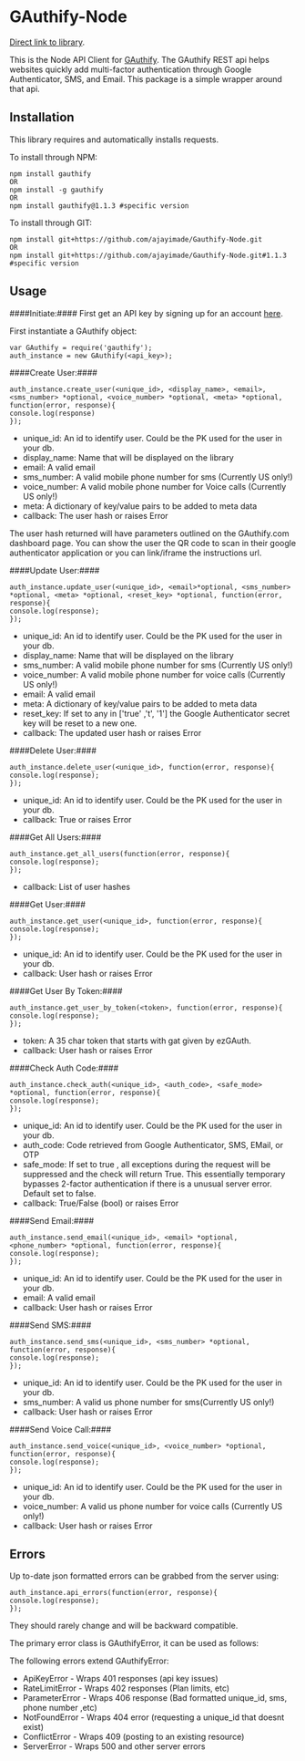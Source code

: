 GAuthify-Node
===============
[Direct link to library](https://github.com/ajayimade/Gauthify-Node).

This is the Node API Client for [GAuthify](https://www.gauthify.com). The GAuthify REST api helps websites quickly add multi-factor authentication through Google Authenticator, SMS, and Email. This package is a simple wrapper around that api.


Installation
--------------
This library requires and automatically installs requests.

To install through NPM:

    npm install gauthify
    OR
    npm install -g gauthify
    OR
    npm install gauthify@1.1.3 #specific version

To install through GIT:

    npm install git+https://github.com/ajayimade/Gauthify-Node.git
    OR
    npm install git+https://github.com/ajayimade/Gauthify-Node.git#1.1.3 #specific version
    
Usage
--------------
####Initiate:####
First get an API key by signing up for an account [here](http://www.gauthify.com).

First instantiate a GAuthify object:

    var GAuthify = require('gauthify');
    auth_instance = new GAuthify(<api_key>);


####Create User:####

    auth_instance.create_user(<unique_id>, <display_name>, <email>, <sms_number> *optional, <voice_number> *optional, <meta> *optional, function(error, response){
    console.log(response)
    });

* unique_id: An id to identify user. Could be the PK used for the user in your db.
* display_name: Name that will be displayed on the library
* email: A valid email
* sms_number: A valid mobile phone number for sms (Currently US only!)
* voice_number: A valid mobile phone number for Voice calls (Currently US only!)
* meta: A dictionary of key/value pairs to be added to meta data
* callback: The user hash or raises Error

The user hash returned will have parameters outlined on the GAuthify.com dashboard page. You can show the user the QR code to scan in their google authenticator application or you can link/iframe the instructions url.

####Update User:####

    auth_instance.update_user(<unique_id>, <email>*optional, <sms_number> *optional, <meta> *optional, <reset_key> *optional, function(error, response){
    console.log(response);
    });

* unique_id: An id to identify user. Could be the PK used for the user in your db.
* display_name: Name that will be displayed on the library
* sms_number: A valid mobile phone number for sms (Currently US only!)
* voice_number: A valid mobile phone number for voice calls (Currently US only!)
* email: A valid email
* meta: A dictionary of key/value pairs to be added to meta data
* reset_key: If set to any in ['true' ,'t', '1'] the Google Authenticator secret key will be reset to a new one.
* callback: The updated user hash or raises Error


####Delete User:####

    auth_instance.delete_user(<unique_id>, function(error, response){
    console.log(response);
    });

* unique_id: An id to identify user. Could be the PK used for the user in your db.
* callback: True or raises Error

####Get All Users:####

    auth_instance.get_all_users(function(error, response){
    console.log(response);
    });
* callback: List of user hashes

####Get User:####

    auth_instance.get_user(<unique_id>, function(error, response){
    console.log(response);
    });

* unique_id: An id to identify user. Could be the PK used for the user in your db.
* callback: User hash or raises Error

####Get User By Token:####

    auth_instance.get_user_by_token(<token>, function(error, response){
    console.log(response);
    });

* token: A 35 char token that starts with gat given by ezGAuth.
* callback: User hash or raises Error

####Check Auth Code:####

    auth_instance.check_auth(<unique_id>, <auth_code>, <safe_mode> *optional, function(error, response){
    console.log(response);
    });

* unique_id: An id to identify user. Could be the PK used for the user in your db.
* auth_code: Code retrieved from Google Authenticator, SMS, EMail, or OTP
* safe_mode: If set to true , all exceptions during the request will be suppressed and the check will return True. This essentially temporary bypasses 2-factor authentication if there is a unusual server error. Default set to false.
* callback: True/False (bool) or raises Error

####Send Email:####

    auth_instance.send_email(<unique_id>, <email> *optional, <phone_number> *optional, function(error, response){
    console.log(response);
    });

* unique_id: An id to identify user. Could be the PK used for the user in your db.
* email: A valid email
* callback: User hash or raises Error

####Send SMS:####

    auth_instance.send_sms(<unique_id>, <sms_number> *optional, function(error, response){
    console.log(response);
    });

* unique_id: An id to identify user. Could be the PK used for the user in your db.
* sms_number: A valid us phone number for sms(Currently US only!)
* callback: User hash or raises Error

####Send Voice Call:####

    auth_instance.send_voice(<unique_id>, <voice_number> *optional, function(error, response){
    console.log(response);
    });

* unique_id: An id to identify user. Could be the PK used for the user in your db.
* voice_number: A valid us phone number for voice calls (Currently US only!)
* callback: User hash or raises Error



Errors
--------------
Up to-date json formatted errors can be grabbed from the server using:

    auth_instance.api_errors(function(error, response){
    console.log(response);
    });

They should rarely change and will be backward compatible.

The primary error class is GAuthifyError, it can be used as follows:

The following errors extend GAuthifyError:

* ApiKeyError - Wraps 401 responses (api key issues)
* RateLimitError - Wraps 402 responses (Plan limits, etc)
* ParameterError - Wraps 406 response (Bad formatted unique_id, sms, phone number ,etc)
* NotFoundError - Wraps 404 error (requesting a unique_id that doesnt exist)
* ConflictError - Wraps 409 (posting to an existing resource)
* ServerError - Wraps 500 and other server errors
